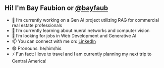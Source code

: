 ## Hi! I'm Bay Faubion or [@bayfaub](https://github.com/bayfaub)

- 🔭 I’m currently working on a Gen AI project utilizing RAG for commercial real estate professionals
- 🌱 I’m currently learning about nueral networks and computer vision
- 🤔 I’m looking for jobs in Web Development and Generative AI
- 📫 You can connect with me on: [LinkedIn](https://www.linkedin.com/in/bayfaubion/)
- 😄 Pronouns: he/him/his
- ⚡ Fun fact: I love to travel and I am currently planning my next trip to Central America!
